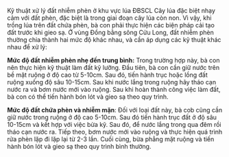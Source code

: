 Kỹ thuật xử lý đất nhiễm phèn ở khu vực lúa ĐBSCL
Cây lúa đặc biệt nhạy cảm với đất phèn, đặc biệt là trong giai đoạn cây lúa còn non. Vì vậy, khi trồng lúa trên đất chứa phèn, bà con phải thực hiện các biện pháp cải tạo đất trước khi gieo sạ. Ở vùng Đồng bằng sông Cửu Long, đất nhiễm phèn thường chia thành hai mức độ khác nhau, và cần áp dụng các kỹ thuật khác nhau để xử lý:

**Mức độ đất nhiễm phèn nhẹ đến trung bình:** Trong trường hợp này, bà con nên thực hiện kỹ thuật làm đất kỹ lưỡng. Đầu tiên, bà con cần giữ nước trên bề mặt ruộng ở độ cao từ 5-10cm. Sau đó, tiến hành trục hoặc lồng đất ruộng xuống độ sâu 10-15cm. Sau khi nước lắng trong ruộng hãy tháo cạn nước ra và bơm nước mới vào ruộng. Sau khi hoàn thành công việc làm đất, bà con có thể tiến hành bón lót và gieo sạ theo quy trình.

**Mức độ đất chứa phèn và nhiễm mặn**: Đối với loại đất này, bà cob cũng cần giữ nước trong ruộng ở độ cao 5-10cm. Sau đó tiến hành trục đất ở độ sâu 10-15cm và kết hợp với việc bừa kỹ. Sau đó, để nước lắng trong qua đêm rồi tháo cạn nước ra. Tiếp theo, bơm nước mới vào ruộng và thực hiện quá trình rửa phèn lặp đi lặp lại từ 2-3 lần. Cuối cùng, bừa phẳng mặt ruộng và tiến hành bón lót và gieo sạ theo quy trình bình thường.

